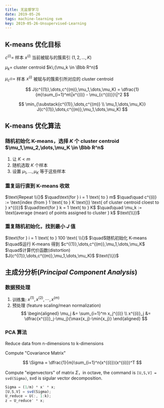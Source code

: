 ```yaml
---
title: 无监督学习
date: 2019-05-26
tags: machine-learning svm
key: 2019-05-26-Unsupervised-Learning
---
```


## K-means 优化目标

$c^{(i)} =$ 样本 $x^{(i)}$ 当前被赋与的簇索引 $(1,2,\dots,K)$

$\mu_k=$ cluster centroid $k\;(\mu_k \in \Bbb R^n)$

$\mu_{c^{(i)}}=$ 样本 $x^{(i)}$ 被赋与的簇索引所对应的 cluster centroid

$$
J(c^{(1)},\dots,c^{(m)},\mu_1,\dots,\mu_K) = \dfrac{1}{m}\sum_{i=1}^m\|x^{(i)} - \mu_{c^{(i)}}\|^2
$$

$$
\min_{\substack{c^{(1)},\dots,c^{(m)} \\
\mu_1,\dots,\mu_K}} J(c^{(1)},\dots,c^{(m)},\mu_1,\dots,\mu_K)
$$

## K-means 优化算法

### 随机初始化 K-means，选择 $K$ 个 cluster centroid $\mu_1,\mu_2,\dots,\mu_K \in \Bbb R^n$

1. 让 $K \lt m$
2. 随机选取 $K$ 个样本
3. 设置 $\mu_1,\dots,\mu_K$ 等于这些样本

### 重复运行直到 K-means 收敛

$\text{Repeat \\{}$  
$\quad\text{for } i = 1 \text{ to } m$  
$\quad\quad c^{(i)} := \text{index (from } 1 \text{ to } K \text{)} \text{ of cluster centroid cloest to } x^{(i)}$  
$\quad\text{for } k = 1 \text{ to } K$  
$\quad\quad \mu_k := \text{average (mean) of points assigned to cluster } k$  
$\text{\\}}$

### 重复随机初始化，找到最小 $J$ 值

$\text{for } i = 1 \text{ to } 100 \text{ \\{}$  
$\quad$随机初始化 K-means  
$\quad$运行 K-means 得到 $c^{(1)},\dots,c^{(m)},\mu_1,\dots,\mu_K$  
$\quad$计算代价函数(distortion) $J(c^{(1)},\dots,c^{(m)},\mu_1,\dots,\mu_K)$  
$\text{\\}}$

## 主成分分析(_Principal Component Analysis_)

### 数据预处理

1. 训练集: $x^{(1)},x^{(2)},\cdots,x^{(m)}$
2. 预处理 (feature scaling/mean normalization)
   $$
   \begin{aligned}
       \mu_j &= \sum_{i=1}^m x_j^{(i)} \\
       x^{(i)}_j &= \dfrac{x^{(i)}_j-\mu_j}{\max{x_j}-\min{x_j}}
   \end{aligned}
   $$

### PCA 算法

Reduce data from n-dimensions to k-dimensions

Compute "Covariance Matrix"

$$
\Sigma = \dfrac{1}{m}\sum_{i=1}^n(x^{(i)})(x^{(i)})^T
$$

Compute "eigenvectors" of matrix $\Sigma$，in octave, the command is `[U,S,V] = svd(Sigma)`, svd is sigular vector decomposition.

```octave
Sigma = (1/m) * x' * x;
[U,S,V] = svd(Sigma);
U_reduce = U(:, 1:k);
z = U_reduce' * x;
```